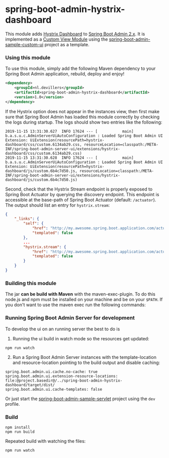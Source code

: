 spring-boot-admin-hystrix-dashboard
================================
This module adds [Hystrix Dashboard](https://github.com/Netflix-Skunkworks/hystrix-dashboard/) to 
[Spring Boot Admin 2.x](https://github.com/codecentric/spring-boot-admin). It is implemented as a 
[Custom View Module](https://codecentric.github.io/spring-boot-admin/current/#customizing-custom-views) using the 
[spring-boot-admin-sample-custom-ui](https://github.com/codecentric/spring-boot-admin/tree/master/spring-boot-admin-samples/spring-boot-admin-sample-custom-ui/) 
project as a template. 

### Using this module
To use this module, simply add the following Maven dependency to your Spring Boot Admin application, rebuild, deploy and enjoy!
```xml
<dependency>
    <groupId>nl.devillers</groupId>
    <artifactId>spring-boot-admin-hystrix-dashboard</artifactId>
    <version>1.0</version>
</dependency>
```

If the Hystrix option does not appear in the instances view, then first make sure that Spring Boot Admin has loaded this module correctly by checking the logs
during startup. The logs should show two entries like the following:
```
2019-11-15 13:31:30.627  INFO 17624 --- [           main] b.a.s.u.c.AdminServerUiAutoConfiguration : Loaded Spring Boot Admin UI Extension: UiExtension(resourcePath=hystrix-dashboard/css/custom.6134ab29.css, resourceLocation=classpath:/META-INF/spring-boot-admin-server-ui/extensions/hystrix-dashboard/css/custom.6134ab29.css)
2019-11-15 13:31:30.628  INFO 17624 --- [           main] b.a.s.u.c.AdminServerUiAutoConfiguration : Loaded Spring Boot Admin UI Extension: UiExtension(resourcePath=hystrix-dashboard/js/custom.6b4c7d50.js, resourceLocation=classpath:/META-INF/spring-boot-admin-server-ui/extensions/hystrix-dashboard/js/custom.6b4c7d50.js)
```

Second, check that the Hystrix Stream endpoint is properly exposed to Spring Boot Actuator by querying the discovery endpoint. This endpoint is 
accessible at the base-path of Spring Boot Actuator (default: `/actuator`). The output should list an entry for `hystrix.stream`:
```json
{
	"_links": {
		"self": {
			"href": "http://my.awesome.spring.boot.application.com/actuator",
			"templated": false
		},
		...
		"hystrix.stream": {
			"href": "http://my.awesome.spring.boot.application.com/actuator/hystrix.stream",
			"templated": false
		}
	}
}
```

### Building this module
The jar **can be build with Maven** with the maven-exec-plugin. To do this node.js and npm must be installed on your machine and be on your `$PATH`.
If you don't want to use the maven exec run the following commands:

### Running Spring Boot Admin Server for development
To develop the ui on an running server the best to do is

1. Running the ui build in watch mode so the resources get updated:
```shell
npm run watch
```
2. Run a Spring Boot Admin Server instances with the template-location and resource-location pointing to the build output and disable caching:
```
spring.boot.admin.ui.cache.no-cache: true
spring.boot.admin.ui.extension-resource-locations: file:@project.basedir@/../spring-boot-admin-hystrix-dashboard/target/dist/
spring.boot.admin.ui.cache-templates: false
```
Or just start the [spring-boot-admin-sample-servlet](../spring-boot-admin-sample-servlet) project using the `dev` profile.

### Build
```shell
npm install
npm run build
```

Repeated build with watching the files:
```shell
npm run watch
```
